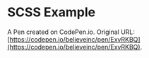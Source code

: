 # SCSS Example

A Pen created on CodePen.io. Original URL: [https://codepen.io/believeinc/pen/ExvRKBQ](https://codepen.io/believeinc/pen/ExvRKBQ).


